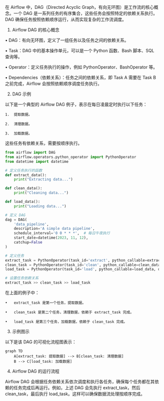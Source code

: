 在 Airflow 中，DAG（Directed Acyclic Graph，有向无环图）是工作流的核心概念。一个 DAG 是一系列任务的有序集合，这些任务会按照特定的依赖关系执行。DAG 确保任务按照依赖顺序运行，从而实现复杂的工作流调度。

1. Airflow DAG 的核心概念

•	DAG：有向无环图，定义了一组任务以及任务之间的依赖关系。

•	Task：DAG 中的基本操作单元，可以是一个 Python 函数、Bash 脚本、SQL 查询等。

•	Operator：定义任务执行的操作，例如 PythonOperator、BashOperator 等。

•	Dependencies（依赖关系）：任务之间的依赖关系，即 Task A 需要在 Task B 之前完成，Airflow 会按照依赖顺序调度任务执行。

2. DAG 示例

以下是一个典型的 Airflow DAG 例子，表示在每日凌晨定时执行以下任务：

	1.	提取数据。

	2.	清理数据。

	3.	加载数据。

这些任务有依赖关系，需要按顺序执行。
```python
from airflow import DAG
from airflow.operators.python_operator import PythonOperator
from datetime import datetime

# 定义任务执行的函数
def extract_data():
    print("Extracting data...")

def clean_data():
    print("Cleaning data...")

def load_data():
    print("Loading data...")

# 定义 DAG
dag = DAG(
    'data_pipeline',
    description='A simple data pipeline',
    schedule_interval='0 0 * * *',  # 每日午夜执行
    start_date=datetime(2023, 11, 12),
    catchup=False
)

# 定义任务
extract_task = PythonOperator(task_id='extract', python_callable=extract_data, dag=dag)
clean_task = PythonOperator(task_id='clean', python_callable=clean_data, dag=dag)
load_task = PythonOperator(task_id='load', python_callable=load_data, dag=dag)

# 设置任务依赖关系
extract_task >> clean_task >> load_task
```
在上面的例子中：

	•	extract_task 是第一个任务，提取数据。

	•	clean_task 是第二个任务，清理数据，依赖于 extract_task 完成。

	•	load_task 是第三个任务，加载数据，依赖于 clean_task 完成。

3. 示例图示

以下是该 DAG 的可视化流程图表示：
```mermaid
graph TD
    A[extract_task: 提取数据] --> B[clean_task: 清理数据]
    B --> C[load_task: 加载数据]
```
4. Airflow DAG 的运行流程

Airflow DAG 会根据任务依赖关系依次调度和执行各任务，确保每个任务都在其依赖的任务完成后再运行。例如，上述 DAG 会先执行 extract_task，然后 clean_task，最后执行 load_task。这样可以确保数据流处理按顺序完成。
